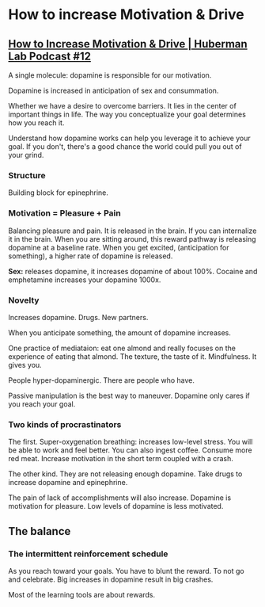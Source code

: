 # How to increase Motivation & Drive
## [How to Increase Motivation & Drive | Huberman Lab Podcast #12](https://www.youtube.com/watch?v=vA50EK70whE)
A single molecule: dopamine is responsible for our motivation. 

Dopamine is increased in anticipation of sex and consummation. 

Whether we have a desire to overcome barriers. It lies in the center of important things in life. The way you conceptualize your goal determines how you reach it. 

Understand how dopamine works can help you leverage it to achieve your goal. If you don't, there's a good chance the world could pull you out of your grind. 

### Structure
Building block for epinephrine. 

### Motivation = Pleasure + Pain 
Balancing pleasure and pain. It is released in the brain. If you can internalize it in the brain. When you are sitting around, this reward pathway is releasing dopamine at a baseline rate. When you get excited, (anticipation for something), a higher rate of dopamine is released. 

**Sex:** releases dopamine, it increases dopamine of about 100%. Cocaine and emphetamine increases your dopamine 1000x. 

### Novelty
Increases dopamine. Drugs. New partners. 

When you anticipate something, the amount of dopamine increases. 

One practice of mediataion: eat one almond and really focuses on the experience of eating that almond. The texture, the taste of it. Mindfulness. It gives you. 

People hyper-dopaminergic. There are people who have.  

Passive manipulation is the best way to maneuver. Dopamine only cares if you reach your goal. 

### Two kinds of procrastinators
The first. Super-oxygenation breathing: increases low-level stress. You will be able to work and feel better. You can also ingest coffee. Consume more red meat. Increase motivation in the short term coupled with a crash. 

The other kind. They are not releasing enough dopamine. Take drugs to increase dopamine and epinephrine. 

The pain of lack of accomplishments will also increase. Dopamine is motivation for pleasure. Low levels of dopamine is less motivated. 

## The balance
### The intermittent reinforcement schedule
As you reach toward your goals. You have to blunt the reward. To not go and celebrate. Big increases in dopamine result in big crashes. 

Most of the learning tools are about rewards. 